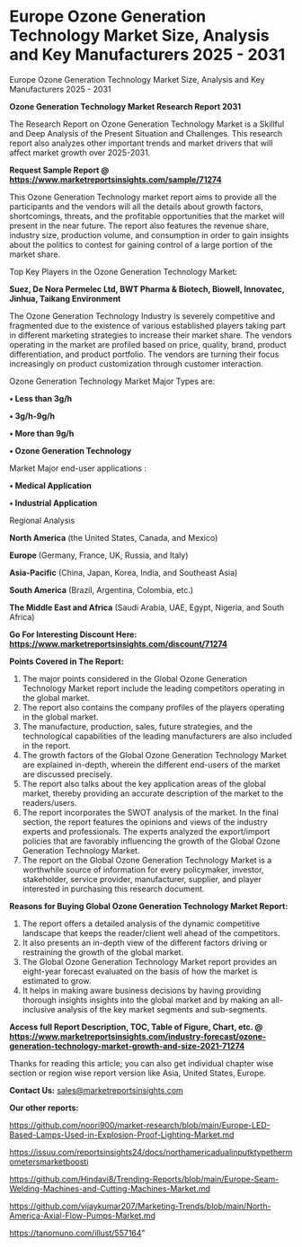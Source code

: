 # Europe Ozone Generation Technology Market Size, Analysis and Key Manufacturers 2025 - 2031
Europe Ozone Generation Technology Market Size, Analysis and Key Manufacturers 2025 - 2031

<strong>Ozone Generation Technology Market Research Report 2031</strong>

The Research Report on Ozone Generation Technology Market is a Skillful and Deep Analysis of the Present Situation and Challenges. This research report also analyzes other important trends and market drivers that will affect market growth over 2025-2031.

<strong>Request Sample Report @ <a href=https://www.marketreportsinsights.com/sample/71274>https://www.marketreportsinsights.com/sample/71274</a></strong>

This Ozone Generation Technology market report aims to provide all the participants and the vendors will all the details about growth factors, shortcomings, threats, and the profitable opportunities that the market will present in the near future. The report also features the revenue share, industry size, production volume, and consumption in order to gain insights about the politics to contest for gaining control of a large portion of the market share.

Top Key Players in the Ozone Generation Technology Market:

<strong>Suez, De Nora Permelec Ltd, BWT Pharma & Biotech, Biowell, Innovatec, Jinhua, Taikang Environment</strong>

The Ozone Generation Technology Industry is severely competitive and fragmented due to the existence of various established players taking part in different marketing strategies to increase their market share. The vendors operating in the market are profiled based on price, quality, brand, product differentiation, and product portfolio. The vendors are turning their focus increasingly on product customization through customer interaction.

Ozone Generation Technology Market Major Types are:

<strong>• Less than 3g/h

• 3g/h-9g/h

• More than 9g/h

• Ozone Generation Technology</strong>

Market Major end-user applications :

<strong>• Medical Application

• Industrial Application</strong>

Regional Analysis

</u><strong><b>North America</b></strong> (the United States, Canada, and Mexico)

<strong><b>Europe </b></strong>(Germany, France, UK, Russia, and Italy)

<strong><b>Asia-Pacific</b></strong> (China, Japan, Korea, India, and Southeast Asia)

<strong><b>South America</b></strong> (Brazil, Argentina, Colombia, etc.)

<strong><b>The Middle East and Africa</b></strong> (Saudi Arabia, UAE, Egypt, Nigeria, and South Africa)

<strong>Go For Interesting Discount Here: <a href=https://www.marketreportsinsights.com/discount/71274>https://www.marketreportsinsights.com/discount/71274</a></strong>

<strong>Points Covered in The Report:</strong>
<ol>
  <li>The major points considered in the Global Ozone Generation Technology Market report include the leading competitors operating in the global market.</li>
  <li>The report also contains the company profiles of the players operating in the global market.</li>
  <li>The manufacture, production, sales, future strategies, and the technological capabilities of the leading manufacturers are also included in the report.</li>
  <li>The growth factors of the Global Ozone Generation Technology Market are explained in-depth, wherein the different end-users of the market are discussed precisely.</li>
  <li>The report also talks about the key application areas of the global market, thereby providing an accurate description of the market to the readers/users.</li>
  <li>The report incorporates the SWOT analysis of the market. In the final section, the report features the opinions and views of the industry experts and professionals. The experts analyzed the export/import policies that are favorably influencing the growth of the Global Ozone Generation Technology Market.</li>
  <li>The report on the Global Ozone Generation Technology Market is a worthwhile source of information for every policymaker, investor, stakeholder, service provider, manufacturer, supplier, and player interested in purchasing this research document.</li>
</ol>
<strong>Reasons for Buying Global Ozone Generation Technology Market Report:</strong>

<ol>
  <li>The report offers a detailed analysis of the dynamic competitive landscape that keeps the reader/client well ahead of the competitors.</li>
  <li>It also presents an in-depth view of the different factors driving or restraining the growth of the global market.</li>
  <li>The Global Ozone Generation Technology Market report provides an eight-year forecast evaluated on the basis of how the market is estimated to grow.</li>
  <li>It helps in making aware business decisions by having providing thorough insights insights into the global market and by making an all-inclusive analysis of the key market segments and sub-segments.</li>
</ol>
<strong>Access full Report Description, TOC, Table of Figure, Chart, etc. @ <a href=https://www.marketreportsinsights.com/industry-forecast/ozone-generation-technology-market-growth-and-size-2021-71274>https://www.marketreportsinsights.com/industry-forecast/ozone-generation-technology-market-growth-and-size-2021-71274</a></strong>


Thanks for reading this article; you can also get individual chapter wise section or region wise report version like Asia, United States, Europe.

<strong>Contact Us:</strong>
sales@marketreportsinsights.com

<strong>Our other reports:</strong>

<a href=https://github.com/noori900/market-research/blob/main/Europe-LED-Based-Lamps-Used-in-Explosion-Proof-Lighting-Market.md>https://github.com/noori900/market-research/blob/main/Europe-LED-Based-Lamps-Used-in-Explosion-Proof-Lighting-Market.md</a>

<a href=https://issuu.com/reportsinsights24/docs/northamericadualinputktypethermometersmarketboosti>https://issuu.com/reportsinsights24/docs/northamericadualinputktypethermometersmarketboosti</a>

<a href=https://github.com/Hindavi8/Trending-Reports/blob/main/Europe-Seam-Welding-Machines-and-Cutting-Machines-Market.md>https://github.com/Hindavi8/Trending-Reports/blob/main/Europe-Seam-Welding-Machines-and-Cutting-Machines-Market.md</a>

<a href=https://github.com/vijaykumar207/Marketing-Trends/blob/main/North-America-Axial-Flow-Pumps-Market.md>https://github.com/vijaykumar207/Marketing-Trends/blob/main/North-America-Axial-Flow-Pumps-Market.md</a>

<a href=https://tanomuno.com/illust/557164>https://tanomuno.com/illust/557164</a>"
